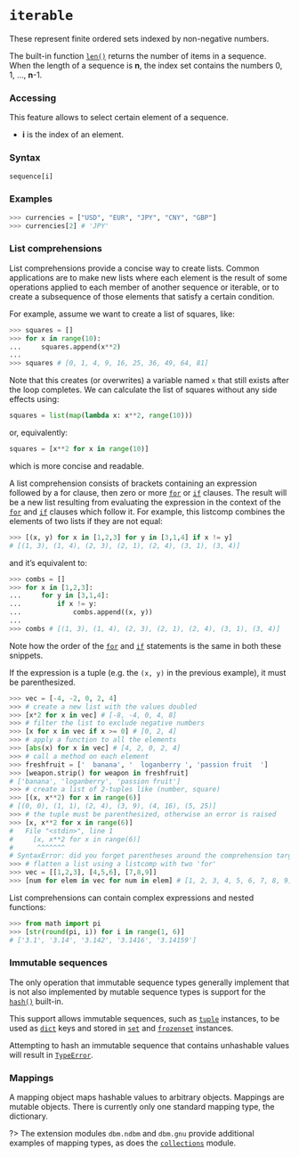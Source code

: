 # `iterable`

These represent finite ordered sets indexed by non-negative numbers.

The built-in function [`len()`](/built-in-functions/len.md) returns the number of items in a sequence. When the length of a sequence is **n**, the index set contains the numbers 0, 1, ..., **n**-1.

### Accessing

This feature allows to select certain element of a sequence.

- **i** is the index of an element.

### Syntax

```python
sequence[i]
```

### Examples

```python
>>> currencies = ["USD", "EUR", "JPY", "CNY", "GBP"]
>>> currencies[2] # 'JPY'
```

### List comprehensions

List comprehensions provide a concise way to create lists. Common applications are to make new lists where each element is the result of some operations applied to each member of another sequence or iterable, or to create a subsequence of those elements that satisfy a certain condition.

For example, assume we want to create a list of squares, like:

```python
>>> squares = []
>>> for x in range(10):
...     squares.append(x**2)
... 
>>> squares # [0, 1, 4, 9, 16, 25, 36, 49, 64, 81]
```

Note that this creates (or overwrites) a variable named `x` that still exists after the loop completes. We can calculate the list of squares without any side effects using:

```python
squares = list(map(lambda x: x**2, range(10)))
```

or, equivalently:

```python
squares = [x**2 for x in range(10)]
```

which is more concise and readable.

A list comprehension consists of brackets containing an expression followed by a for clause, then zero or more [`for`](/statements/for.md) or [`if`](/statements/if.md) clauses. The result will be a new list resulting from evaluating the expression in the context of the [`for`](/statements/for.md) and [`if`](/statements/if.md) clauses which follow it. For example, this listcomp combines the elements of two lists if they are not equal:

```python
>>> [(x, y) for x in [1,2,3] for y in [3,1,4] if x != y]
# [(1, 3), (1, 4), (2, 3), (2, 1), (2, 4), (3, 1), (3, 4)]
```

and it’s equivalent to:

```python
>>> combs = []
>>> for x in [1,2,3]:
...     for y in [3,1,4]:
...         if x != y:
...             combs.append((x, y))
... 
>>> combs # [(1, 3), (1, 4), (2, 3), (2, 1), (2, 4), (3, 1), (3, 4)]
```

Note how the order of the [`for`](/statements/for.md) and [`if`](/statements/if.md) statements is the same in both these snippets.

If the expression is a tuple (e.g. the `(x, y)` in the previous example), it must be parenthesized.

```python
>>> vec = [-4, -2, 0, 2, 4]
>>> # create a new list with the values doubled
>>> [x*2 for x in vec] # [-8, -4, 0, 4, 8]
>>> # filter the list to exclude negative numbers
>>> [x for x in vec if x >= 0] # [0, 2, 4]
>>> # apply a function to all the elements
>>> [abs(x) for x in vec] # [4, 2, 0, 2, 4]
>>> # call a method on each element
>>> freshfruit = ['  banana', '  loganberry ', 'passion fruit  ']
>>> [weapon.strip() for weapon in freshfruit]
# ['banana', 'loganberry', 'passion fruit']
>>> # create a list of 2-tuples like (number, square)
>>> [(x, x**2) for x in range(6)]
# [(0, 0), (1, 1), (2, 4), (3, 9), (4, 16), (5, 25)]
>>> # the tuple must be parenthesized, otherwise an error is raised
>>> [x, x**2 for x in range(6)]
#   File "<stdin>", line 1
#     [x, x**2 for x in range(6)]
#      ^^^^^^^
# SyntaxError: did you forget parentheses around the comprehension target?
>>> # flatten a list using a listcomp with two 'for'
>>> vec = [[1,2,3], [4,5,6], [7,8,9]]
>>> [num for elem in vec for num in elem] # [1, 2, 3, 4, 5, 6, 7, 8, 9]
```

List comprehensions can contain complex expressions and nested functions:

```python
>>> from math import pi
>>> [str(round(pi, i)) for i in range(1, 6)]
# ['3.1', '3.14', '3.142', '3.1416', '3.14159']
```

### Immutable sequences

The only operation that immutable sequence types generally implement that is not also implemented by mutable sequence types is support for the [`hash()`](/built-in-functions/hash.md) built-in.

This support allows immutable sequences, such as [`tuple`](/built-in-types/tuple.md) instances, to be used as [`dict`](/built-in-types/dict/) keys and stored in [`set`](/built-in-types/set/) and [`frozenset`](/built-in-types/frozenset.md) instances.

Attempting to hash an immutable sequence that contains unhashable values will result in [`TypeError`](/exceptions/TypeError.md).

### Mappings

A mapping object maps hashable values to arbitrary objects. Mappings are mutable objects. There is currently only one standard mapping type, the dictionary.

?> The extension modules `dbm.ndbm` and `dbm.gnu` provide additional examples of mapping types, as does the [`collections`](/modules/collections.md) module.
